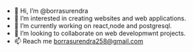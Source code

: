 - 👋 Hi, I’m @borrasurendra
- 👀 I’m interested in creating websites and web applications.
- 🌱 I’m currently working on react,node and postgresql.
- 💞️ I’m looking to collaborate on web developmwnt projects.
- 📫 Reach me borrasurendra258@gmail.com
